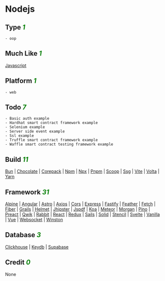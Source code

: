 # Nodejs

## Type <i style='color:green;'>1</i>
	- oop
## Much Like <i style='color:green;'>1</i>
[Javascript](JAVASCRIPT.md)
## Platform <i style='color:green;'>1</i>
	- web
## Todo <i style='color:green;'>7</i>
	- Basic auth example
	- Hardhat smart contract framework example
	- Selenium example
	- Server side event example
	- Ssl example
	- Truffle smart contract framework example
	- Waffle smart contract testing framework example
## Build <i style='color:green;'>11</i>
[Bun](https://github.com/bearddan2000?tab=repositories&q=nodejs+bun&type=&language=&sort=) | [Chocolate](https://github.com/bearddan2000?tab=repositories&q=nodejs+chocolate&type=&language=&sort=) | [Corepack](https://github.com/bearddan2000?tab=repositories&q=nodejs+corepack&type=&language=&sort=) | [Npm](https://github.com/bearddan2000?tab=repositories&q=nodejs+npm&type=&language=&sort=) | [Npx](https://github.com/bearddan2000?tab=repositories&q=nodejs+npx&type=&language=&sort=) | [Pnpm](https://github.com/bearddan2000?tab=repositories&q=nodejs+pnpm&type=&language=&sort=) | [Scoop](https://github.com/bearddan2000?tab=repositories&q=nodejs+scoop&type=&language=&sort=) | [Ssg](https://github.com/bearddan2000?tab=repositories&q=nodejs+ssg&type=&language=&sort=) | [Vite](https://github.com/bearddan2000?tab=repositories&q=nodejs+vite&type=&language=&sort=) | [Volta](https://github.com/bearddan2000?tab=repositories&q=nodejs+volta&type=&language=&sort=) | [Yarn](https://github.com/bearddan2000?tab=repositories&q=nodejs+yarn&type=&language=&sort=)
## Framework <i style='color:green;'>31</i>
[Alpine](https://github.com/bearddan2000?tab=repositories&q=nodejs+alpine&type=&language=&sort=) | [Angular](https://github.com/bearddan2000?tab=repositories&q=nodejs+angular&type=&language=&sort=) | [Astro](https://github.com/bearddan2000?tab=repositories&q=nodejs+astro&type=&language=&sort=) | [Axios](https://github.com/bearddan2000?tab=repositories&q=nodejs+axios&type=&language=&sort=) | [Cors](https://github.com/bearddan2000?tab=repositories&q=nodejs+cors&type=&language=&sort=) | [Express](https://github.com/bearddan2000?tab=repositories&q=nodejs+express&type=&language=&sort=) | [Fastify](https://github.com/bearddan2000?tab=repositories&q=nodejs+fastify&type=&language=&sort=) | [Feather](https://github.com/bearddan2000?tab=repositories&q=nodejs+feather&type=&language=&sort=) | [Fetch](https://github.com/bearddan2000?tab=repositories&q=nodejs+fetch&type=&language=&sort=) | [Fiber](https://github.com/bearddan2000?tab=repositories&q=nodejs+fiber&type=&language=&sort=) | [Grails](https://github.com/bearddan2000?tab=repositories&q=nodejs+grails&type=&language=&sort=) | [Helmet](https://github.com/bearddan2000?tab=repositories&q=nodejs+helmet&type=&language=&sort=) | [Jhipster](https://github.com/bearddan2000?tab=repositories&q=nodejs+jhipster&type=&language=&sort=) | [Jspdf](https://github.com/bearddan2000?tab=repositories&q=nodejs+jspdf&type=&language=&sort=) | [Koa](https://github.com/bearddan2000?tab=repositories&q=nodejs+koa&type=&language=&sort=) | [Meteor](https://github.com/bearddan2000?tab=repositories&q=nodejs+meteor&type=&language=&sort=) | [Morgan](https://github.com/bearddan2000?tab=repositories&q=nodejs+morgan&type=&language=&sort=) | [Pino](https://github.com/bearddan2000?tab=repositories&q=nodejs+pino&type=&language=&sort=) | [Preact](https://github.com/bearddan2000?tab=repositories&q=nodejs+preact&type=&language=&sort=) | [Qwik](https://github.com/bearddan2000?tab=repositories&q=nodejs+qwik&type=&language=&sort=) | [Rabbit](https://github.com/bearddan2000?tab=repositories&q=nodejs+rabbit&type=&language=&sort=) | [React](https://github.com/bearddan2000?tab=repositories&q=nodejs+react&type=&language=&sort=) | [Redux](https://github.com/bearddan2000?tab=repositories&q=nodejs+redux&type=&language=&sort=) | [Sails](https://github.com/bearddan2000?tab=repositories&q=nodejs+sails&type=&language=&sort=) | [Solid](https://github.com/bearddan2000?tab=repositories&q=nodejs+solid&type=&language=&sort=) | [Stencil](https://github.com/bearddan2000?tab=repositories&q=nodejs+stencil&type=&language=&sort=) | [Svelte](https://github.com/bearddan2000?tab=repositories&q=nodejs+svelte&type=&language=&sort=) | [Vanilla](https://github.com/bearddan2000?tab=repositories&q=nodejs+vanilla&type=&language=&sort=) | [Vue](https://github.com/bearddan2000?tab=repositories&q=nodejs+vue&type=&language=&sort=) | [Websocket](https://github.com/bearddan2000?tab=repositories&q=nodejs+websocket&type=&language=&sort=) | [Winston](https://github.com/bearddan2000?tab=repositories&q=nodejs+winston&type=&language=&sort=)
## Database <i style='color:green;'>3</i>
[Clickhouse](https://github.com/bearddan2000?tab=repositories&q=nodejs+clickhouse&type=&language=&sort=) | [Keydb](https://github.com/bearddan2000?tab=repositories&q=nodejs+keydb&type=&language=&sort=) | [Supabase](https://github.com/bearddan2000?tab=repositories&q=nodejs+supabase&type=&language=&sort=)
## Credit <i style='color:green;'>0</i>
None